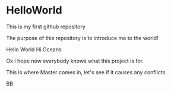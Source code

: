 # HelloWorld
This is my first github repository

The purpose of this repository is to introduce me to the world!

Hello World
Hi Oceans

Ok i hope now everybody knows what this project is for.

This is where Master comes in, let's see if it causes any conflicts

BB
